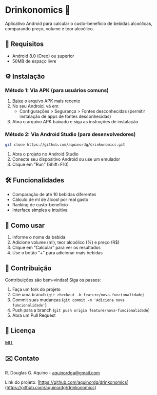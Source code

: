 # Drinkonomics 🍻

Aplicativo Android para calcular o custo-benefício de bebidas alcoólicas, comparando preço, volume e teor alcoólico.

## 🔧 Requisitos
- Android 8.0 (Oreo) ou superior
- 50MB de espaço livre

## ⚙️ Instalação

### Método 1: Via APK (para usuários comuns)
1. [Baixe](https://github.com/aquinordg/drinkonomics/releases/download/v1.0.0/app-release.apk) o arquivo APK mais recente
2. No seu Android, vá em:
   - Configurações > Segurança > Fontes desconhecidas (permitir instalação de apps de fontes desconhecidas)
3. Abra o arquivo APK baixado e siga as instruções de instalação

### Método 2: Via Android Studio (para desenvolvedores)
```bash
git clone https://github.com/aquinordg/drinkonomics.git
```
1. Abra o projeto no Android Studio
2. Conecte seu dispositivo Android ou use um emulador
3. Clique em "Run" (Shift+F10)

## 🛠 Funcionalidades
- Comparação de até 10 bebidas diferentes
- Cálculo de ml de álcool por real gasto
- Ranking de custo-benefício
- Interface simples e intuitiva

## 📝 Como usar
1. Informe o nome da bebida
2. Adicione volume (ml), teor alcoólico (%) e preço (R$)
3. Clique em "Calcular" para ver os resultados
4. Use o botão "+" para adicionar mais bebidas

## 🤝 Contribuição
Contribuições são bem-vindas! Siga os passos:
1. Faça um fork do projeto
2. Crie uma branch (`git checkout -b feature/nova-funcionalidade`)
3. Commit suas mudanças (`git commit -m 'Adiciona nova funcionalidade'`)
4. Push para a branch (`git push origin feature/nova-funcionalidade`)
5. Abra um Pull Request

## 📄 Licença
[MIT](https://choosealicense.com/licenses/mit/)

## ✉️ Contato
R. Douglas G. Aquino - [aquinordga@gmail.com](mailto:aquinordga@gmail.com)

Link do projeto: [https://github.com/aquinordg/drinkonomics](https://github.com/aquinordg/drinkonomics)
